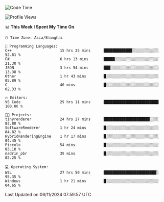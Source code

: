 <!--START_SECTION:waka-->
![Code Time](http://img.shields.io/badge/Code%20Time-2%2C120%20hrs%202%20mins-blue)

![Profile Views](http://img.shields.io/badge/Profile%20Views-0-blue)

📊 **This Week I Spent My Time On** 

```text
🕑︎ Time Zone: Asia/Shanghai

💬 Programming Languages: 
C++                      15 hrs 25 mins      █████████████░░░░░░░░░░░░   52.81 % 
F#                       6 hrs 13 mins       █████░░░░░░░░░░░░░░░░░░░░   21.30 % 
JSON                     3 hrs 54 mins       ███░░░░░░░░░░░░░░░░░░░░░░   13.38 % 
Other                    1 hr 43 mins        █░░░░░░░░░░░░░░░░░░░░░░░░   05.89 % 
C                        40 mins             █░░░░░░░░░░░░░░░░░░░░░░░░   02.33 % 

🔥 Editors: 
VS Code                  29 hrs 11 mins      █████████████████████████   100.00 % 

🐱‍💻 Projects: 
tinyrenderer             24 hrs 27 mins      █████████████████████░░░░   83.80 % 
SoftwareRenderer         1 hr 24 mins        █░░░░░░░░░░░░░░░░░░░░░░░░   04.82 % 
HybridRenderingEngine    1 hr 17 mins        █░░░░░░░░░░░░░░░░░░░░░░░░   04.45 % 
Piccolo                  54 mins             █░░░░░░░░░░░░░░░░░░░░░░░░   03.10 % 
nadrin_pbr               39 mins             █░░░░░░░░░░░░░░░░░░░░░░░░   02.25 % 

💻 Operating System: 
WSL                      27 hrs 50 mins      ████████████████████████░   95.35 % 
Windows                  1 hr 21 mins        █░░░░░░░░░░░░░░░░░░░░░░░░   04.65 % 
```


 Last Updated on 06/11/2024 07:59:57 UTC
<!--END_SECTION:waka-->